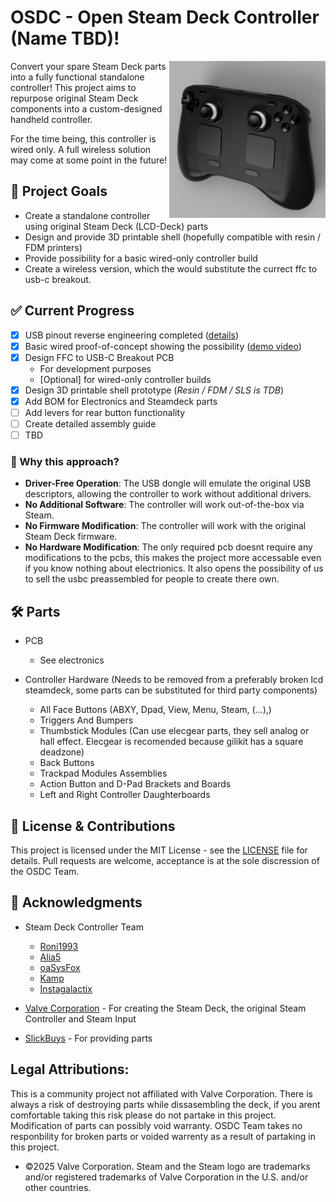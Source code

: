 # OSDC - Open Steam Deck Controller (Name TBD)!

<img src="./media/Preview.jpg" width="250" align="right">

Convert your spare Steam Deck parts into a fully functional standalone controller! This project aims to repurpose original Steam Deck components into a custom-designed handheld controller.

For the time being, this controller is wired only. A full wireless solution may come at some point in the future!

## 🎯 Project Goals

- Create a standalone controller using original Steam Deck (LCD-Deck) parts
- Design and provide 3D printable shell (hopefully compatible with resin / FDM printers)
- Provide possibility for a basic wired-only controller build
- Create a wireless version, which the would substitute the currect ffc to usb-c breakout.

## ✅ Current Progress

- [x] USB pinout reverse engineering completed ([details](./research/Controller_Boards.md))
- [x] Basic wired proof-of-concept showing the possibility ([demo video](https://youtu.be/daWLg8Y8ThU))
- [x] Design FFC to USB-C Breakout PCB
  - For development purposes
  - [Optional] for wired-only controller builds
- [x] Design 3D printable shell prototype (_Resin / FDM / SLS is TDB_)
- [x] Add BOM for Electronics and Steamdeck parts
- [ ] Add levers for rear button functionality
- [ ] Create detailed assembly guide
- [ ] TBD

### 🤔 Why this approach?

- **Driver-Free Operation**: The USB dongle will emulate the original USB descriptors, allowing the controller to work without additional drivers.
- **No Additional Software**: The controller will work out-of-the-box via Steam.
- **No Firmware Modification**: The controller will work with the original Steam Deck firmware.
- **No Hardware Modification**: The only required pcb doesnt require any modifications to the pcbs, this makes the project more accessable even if you know nothing about electrionics. It also opens the possibility of us to sell the usbc preassembled for people to create there own.

## 🛠 Parts

- PCB
  - See electronics

- Controller Hardware (Needs to be removed from a preferably broken lcd steamdeck, some parts can be substituted for third party components)
  - All Face Buttons (ABXY, Dpad, View, Menu, Steam, (...),)
  - Triggers And Bumpers
  - Thumbstick Modules (Can use elecgear parts, they sell analog or hall effect. Elecgear is recomended because gilikit has a square deadzone)
  - Back Buttons
  - Trackpad Modules Assemblies
  - Action Button and D-Pad Brackets and Boards
  - Left and Right Controller Daughterboards
    
## 📝 License & Contributions

This project is licensed under the MIT License - see the [LICENSE](LICENSE) file for details.
Pull requests are welcome, acceptance is at the sole discression of the OSDC Team.


## 🙏 Acknowledgments

- Steam Deck Controller Team
  - [Roni1993](https://github.com/Roni1993)
  - [Alia5](https://github.com/Alia5)
  - [oaSysFox](https://github.com/oaSysFox)
  - [Kamp](https://github.com/mriankamp)
  - [Instagalactix](https://github.com/instagalactix)
    
- [Valve Corporation](https://www.valvesoftware.com/) - For creating the Steam Deck, the original Steam Controller and Steam Input
- [SlickBuys](slickbuysmodsandrepairs.com/) - For providing parts

## Legal Attributions:
This is a community project not affiliated with Valve Corporation. 
There is always a risk of destroying parts while dissasembling the deck, if you arent comfortable taking this risk please do not partake in this project. 
Modification of parts can possibly void warranty. 
OSDC Team takes no responbility for broken parts or voided warrenty as a result of partaking in this project.

- ©2025 Valve Corporation. Steam and the Steam logo are trademarks and/or registered trademarks of Valve Corporation in the U.S. and/or other countries.
